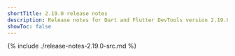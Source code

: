 ```yaml
---
shortTitle: 2.19.0 release notes
description: Release notes for Dart and Flutter DevTools version 2.19.0.
showToc: false
---
```


{% include ./release-notes-2.19.0-src.md %}

